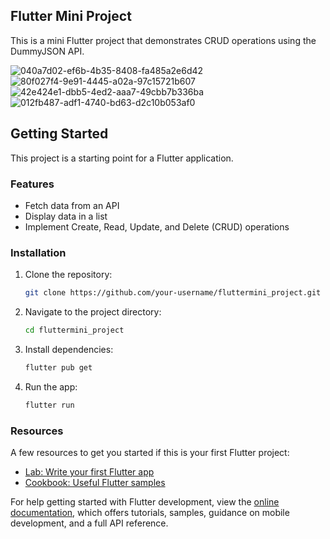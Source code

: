 ## Flutter Mini Project

This is a mini Flutter project that demonstrates CRUD operations using the DummyJSON API.

![040a7d02-ef6b-4b35-8408-fa485a2e6d42](https://github.com/user-attachments/assets/708f2dc1-e287-44fc-91d4-9ce572979869)
![80f027f4-9e91-4445-a02a-97c15721b607](https://github.com/user-attachments/assets/0ff0d931-9b8f-4941-981f-70e071692d16)
![42e424e1-dbb5-4ed2-aaa7-49cbb7b336ba](https://github.com/user-attachments/assets/e9129f81-bf72-488e-bd45-637f3d7fd6f6)
![012fb487-adf1-4740-bd63-d2c10b053af0](https://github.com/user-attachments/assets/350f011e-4996-406b-9b30-1a6cbd6b0df2)




## Getting Started

This project is a starting point for a Flutter application.

### Features

- Fetch data from an API
- Display data in a list
- Implement Create, Read, Update, and Delete (CRUD) operations

### Installation

1. Clone the repository:

    ```bash
    git clone https://github.com/your-username/fluttermini_project.git
    ```

2. Navigate to the project directory:

    ```bash
    cd fluttermini_project
    ```

3. Install dependencies:

    ```bash
    flutter pub get
    ```

4. Run the app:

    ```bash
    flutter run
    ```

### Resources

A few resources to get you started if this is your first Flutter project:

- [Lab: Write your first Flutter app](https://docs.flutter.dev/get-started/codelab)
- [Cookbook: Useful Flutter samples](https://docs.flutter.dev/cookbook)

For help getting started with Flutter development, view the
[online documentation](https://docs.flutter.dev/), which offers tutorials,
samples, guidance on mobile development, and a full API reference.
